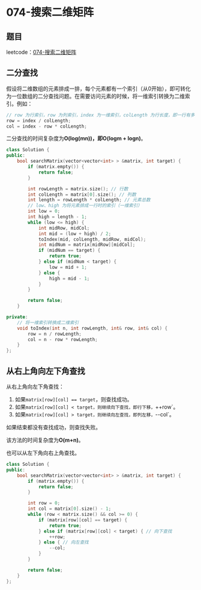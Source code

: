 # 074-搜索二维矩阵

## 题目

leetcode：[074-搜索二维矩阵](https://leetcode-cn.com/problems/search-a-2d-matrix/)


## 二分查找

假设将二维数组的元素排成一排，每个元素都有一个索引（从0开始），即可转化为一位数组的二分查找问题。在需要访问元素的时候，将一维索引转换为二维索引。例如：

```c++
// row 为行索引，row 为列索引，index 为一维索引，colLength 为行长度，即一行有多少个元素
row = index / colLength;
col = index - row * colLength;
```

二分查找的时间复杂度为**O(log(mn))，即O(logm + logn)**。

```c++
class Solution {
public:
    bool searchMatrix(vector<vector<int> > &matrix, int target) {
        if (matrix.empty()) {
            return false;
        }

        int rowLength = matrix.size(); // 行数
        int colLength = matrix[0].size(); // 列数
        int length = rowLength * colLength; // 元素总数
        // low、high 为将元素排成一行时的索引（一维索引）
        int low = 0;
        int high = length - 1;
        while (low <= high) {
            int midRow, midCol;
            int mid = (low + high) / 2;
            toIndex(mid, colLength, midRow, midCol);
            int midNum = matrix[midRow][midCol];
            if (midNum == target) {
                return true;
            } else if (midNum < target) {
                low = mid + 1;
            } else {
                high = mid - 1;
            }
        }

        return false;
    }

private:
    // 将一维索引转换成二维索引
    void toIndex(int n, int rowLength, int& row, int& col) {
        row = n / rowLength;
        col = n - row * rowLength;
    }
};
```

## 从右上角向左下角查找

从右上角向左下角查找：

1. 如果`matrix[row][col] == target`，则查找成功。
2. 如果`matrix[row][col] < target，则继续向下查找，即行下移，`++row`。
3. 如果`matrix[row][col] > target，则继续向左查找，即列左移，`--col`。

如果结束都没有查找成功，则查找失败。

该方法的时间复杂度为**O(m+n)**。

也可以从左下角向右上角查找。

```c++
class Solution {
public:
    bool searchMatrix(vector<vector<int> > &matrix, int target) {
        if (matrix.empty()) {
            return false;
        }

        int row = 0;
        int col = matrix[0].size() - 1;
        while (row < matrix.size() && col >= 0) {
            if (matrix[row][col] == target) {
                return true;
            } else if (matrix[row][col] < target) { // 向下查找
                ++row;
            } else { // 向左查找
                --col;
            }
        }

        return false;
    }
};
```

